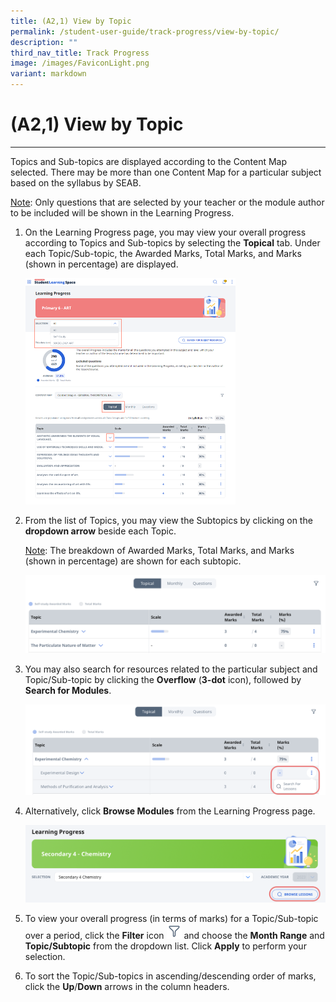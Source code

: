 ```yaml
---
title: (A2,1) View by Topic
permalink: /student-user-guide/track-progress/view-by-topic/
description: ""
third_nav_title: Track Progress
image: /images/FaviconLight.png
variant: markdown
---
```

<h1 id="-2a-view-by-topic">(A2,1) View by Topic</h1>
<hr>
<p>Topics and Sub-topics are displayed according to the Content Map selected. There may be more than one Content Map for a particular subject based on the syllabus by SEAB.</p>
<p><u>Note</u>: Only questions that are selected by your teacher or the module author to be included will be shown in the Learning Progress. </p>
<ol>
<li><p>On the Learning Progress page, you may view your overall progress according to&nbsp;Topics&nbsp;and&nbsp;Sub-topics&nbsp;by&nbsp;selecting&nbsp;the <strong>Topical</strong> tab. Under each Topic/Sub-topic, the Awarded Marks, Total Marks, and Marks (shown in percentage) are displayed.</p>
<img alt="View by Topic" style="width: 70%" src="/images/1Student/TP_LPTopical3.png">
</li>
<li><p>From the list of Topics, you may view the Subtopics by clicking on the <strong>dropdown arrow</strong> beside each Topic.</p>
<p><u>Note</u>: The breakdown of Awarded Marks, Total Marks, and Marks (shown in percentage) are shown for each subtopic.</p>
		<p><img alt="View by Topic" src="/images/1Student/TP_LPTopical.png"></p>
	</li>
<li><p>You may also search for resources related to the particular subject and Topic/Sub-topic by clicking the <strong>Overflow</strong> (<strong>3-dot</strong> icon),&nbsp;followed by <strong>Search for Modules</strong>.</p>
<p><img alt="View by Topic" src="/images/1Student/TP_LPTopical1.png"></p>
</li>
	<li>Alternatively, click&nbsp;<strong>Browse Modules</strong>&nbsp;from the Learning Progress page.
	<p><img alt="View by Topic" src="/images/1Student/TP_LPTopical2.png"></p></li>
<li><p>To view your overall progress (in terms of marks) for a Topic/Sub-topic over a period, click the <strong>Filter</strong> icon <img style="width:1.5rem; display: inline;" src="/images/Icons/Filter24.svg"> and choose the <strong>Month Range</strong> and <strong>Topic/Subtopic</strong> from the dropdown list. Click <strong>Apply</strong> to perform your selection.</p>
</li>
<li>To sort the Topic/Sub-topics in ascending/descending order of marks, click the <strong>Up</strong>/<strong>Down</strong> arrows in the column headers.</li>
</ol>